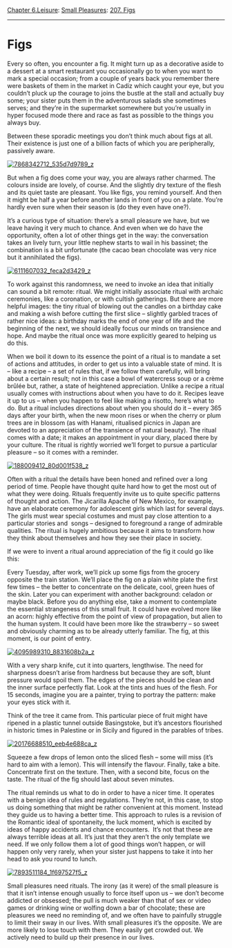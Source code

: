 [Chapter 6.Leisure](https://www.theschooloflife.com/thebookoflife/category/leisure/): [Small Pleasures](https://www.theschooloflife.com/thebookoflife/category/leisure/small-pleasures/): [207. Figs](https://www.theschooloflife.com/thebookoflife/figs/)

* * *

# Figs

Every so often, you encounter a fig. It might turn up as a decorative aside to a dessert at a smart restaurant you occasionally go to when you want to mark a special occasion; from a couple of years back you remember there were baskets of them in the market in Cadiz which caught your eye, but you couldn’t pluck up the courage to joins the bustle at the stall and actually buy some; your sister puts them in the adventurous salads she sometimes serves; and they’re in the supermarket somewhere but you’re usually in hyper focused mode there and race as fast as possible to the things you always buy.

Between these sporadic meetings you don’t think much about figs at all. Their existence is just one of a billion facts of which you are peripherally, passively aware.

[![7868342712_535d7d9789_z](https://www.theschooloflife.com/thebookoflife/wp-content/uploads/2014/09/7868342712_535d7d9789_z.jpg)](http://www.thebookoflife.org/wp-content/uploads/2014/09/7868342712_535d7d9789_z.jpg)

But when a fig does come your way, you are always rather charmed. The colours inside are lovely, of course. And the slightly dry texture of the flesh and its quiet taste are pleasant. You like figs, you remind yourself. And then it might be half a year before another lands in front of you on a plate. You’re hardly even sure when their season is (do they even have one?). &nbsp;

It’s a curious type of situation: there’s a small pleasure we have, but we leave having it very much to chance. And even when we do have the opportunity, often a lot of other things get in the way: the conversation takes an lively turn, your little nephew starts to wail in his bassinet; the combination is a bit unfortunate (the cacao bean chocolate was very nice but it annihilated the figs).

[![6111607032_feca2d3429_z](https://www.theschooloflife.com/thebookoflife/wp-content/uploads/2014/09/6111607032_feca2d3429_z.jpg)](http://www.thebookoflife.org/wp-content/uploads/2014/09/6111607032_feca2d3429_z.jpg)

To work against this randomness, we need to invoke an idea that initially can sound a bit remote: ritual. We might initially associate ritual with archaic ceremonies, like a coronation, or with cultish gatherings. But there are more helpful images: the tiny ritual of blowing out the candles on a birthday cake and making a wish before cutting the first slice – slightly garbled traces of rather nice ideas: a birthday marks the end of one year of life and the beginning of the next, we should ideally focus our minds on transience and hope. And maybe the ritual once was more explicitly geared to helping us do this.

When we boil it down to its essence the point of a ritual is to mandate a set of actions and attitudes, in order to get us into a valuable state of mind. It is – like a recipe – a set of rules that, if we follow them carefully, will bring about a certain result; not in this case a bowl of watercress soup or a crème brûlée but, rather, a state of heightened appreciation. Unlike a recipe a ritual usually comes with instructions about when you have to do it. Recipes leave it up to us – when you happen to feel like making a risotto, here’s what to do. But a ritual includes directions about when you should do it – every 365 days after your birth, when the new moon rises or when the cherry or plum trees are in blossom (as with Hanami, ritualised picnics in Japan are devoted to an appreciation of the transience of natural beauty). The ritual comes with a date; it makes an appointment in your diary, placed there by your culture. The ritual is rightly worried we’ll forget to pursue a particular pleasure – so it comes with a reminder.

[![188009412_80d001f538_z](https://www.theschooloflife.com/thebookoflife/wp-content/uploads/2014/09/188009412_80d001f538_z.jpg)](http://www.thebookoflife.org/wp-content/uploads/2014/09/188009412_80d001f538_z.jpg)

Often with a ritual the details have been honed and refined over a long period of time. People have thought quite hard how to get the most out of what they were doing. Rituals frequently invite us to quite specific patterns of thought and action. The Jicarilla Apache of New Mexico, for example, have an elaborate ceremony for adolescent girls which last for several days. The girls must wear special costumes and must pay close attention to a particular stories and &nbsp;songs – designed to foreground a range of admirable qualities. The ritual is hugely ambitious because it aims to transform how they think about themselves and how they see their place in society.

If we were to invent a ritual around appreciation of the fig it could go like this:

Every Tuesday, after work, we’ll pick up some figs from the grocery opposite the train station. We’ll place the fig on a plain white plate the first few times – the better to concentrate on the delicate, cool, green hues of the skin. Later you can experiment with another background: celadon or maybe black. Before you do anything else, take a moment to contemplate the essential strangeness of this small fruit. It could have evolved more like an acorn: highly effective from the point of view of propagation, but alien to the human system. It could have been more like the strawberry – so sweet and obviously charming as to be already utterly familiar. The fig, at this moment, is our point of entry.

[![4095989310_8831608b2a_z](https://www.theschooloflife.com/thebookoflife/wp-content/uploads/2014/09/4095989310_8831608b2a_z.jpg)](http://www.thebookoflife.org/wp-content/uploads/2014/09/4095989310_8831608b2a_z.jpg)

With a very sharp knife, cut it into quarters, lengthwise. The need for sharpness doesn’t arise from hardness but because they are soft, blunt pressure would spoil them. The edges of the pieces should be clean and the inner surface perfectly flat. Look at the tints and hues of the flesh. For 15 seconds, imagine you are a painter, trying to portray the pattern: make your eyes stick with it.

Think of the tree it came from. This particular piece of fruit might have ripened in a plastic tunnel outside Basingstoke, but it’s ancestors flourished in historic times in Palestine or in Sicily and figured in the parables of tribes.

[![20176688510_eeb4e688ca_z](https://www.theschooloflife.com/thebookoflife/wp-content/uploads/2014/09/20176688510_eeb4e688ca_z.jpg)](http://www.thebookoflife.org/wp-content/uploads/2014/09/20176688510_eeb4e688ca_z.jpg)

Squeeze a few drops of lemon onto the sliced flesh – some will miss (it’s hard to aim with a lemon). This will intensify the flavour. Finally, take a bite. Concentrate first on the texture. Then, with a second bite, focus on the taste. The ritual of the fig should last about seven minutes.

The ritual reminds us what to do in order to have a nicer time. It operates with a benign idea of rules and regulations. They’re not, in this case, to stop us doing something that might be rather convenient at this moment. Instead they guide us to having a better time. This approach to rules is a revision of the Romantic ideal of spontaneity, the luck moment, which is excited by ideas of happy accidents and chance encounters. &nbsp;It’s not that these are always terrible ideas at all. It’s just that they aren’t the only template we need. If we only follow them a lot of good things won’t happen, or will happen only very rarely, when your sister just happens to take it into her head to ask you round to lunch.

[![7893511184_1f697527f5_z](https://www.theschooloflife.com/thebookoflife/wp-content/uploads/2014/09/7893511184_1f697527f5_z.jpg)](http://www.thebookoflife.org/wp-content/uploads/2014/09/7893511184_1f697527f5_z.jpg)

Small pleasures need rituals. The irony (as it were) of the small pleasure is that it isn’t intense enough usually to force itself upon us – we don’t become addicted or obsessed; the pull is much weaker than that of sex or video games or drinking wine or wolfing down a bar of chocolate; these are pleasures we need no reminding of, and we often have to painfully struggle to limit their sway in our lives. With small pleasures it’s the opposite. We are more likely to lose touch with them. They easily get crowded out. We actively need to build up their presence in our lives.
